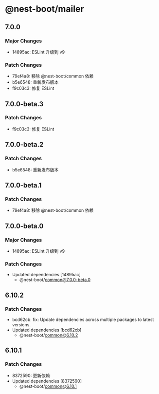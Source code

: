 # @nest-boot/mailer

## 7.0.0

### Major Changes

- 14895ac: ESLint 升级到 v9

### Patch Changes

- 79ef4a8: 移除 @nest-boot/common 依赖
- b5e6548: 重新发布版本
- f9c03c3: 修复 ESLint

## 7.0.0-beta.3

### Patch Changes

- f9c03c3: 修复 ESLint

## 7.0.0-beta.2

### Patch Changes

- b5e6548: 重新发布版本

## 7.0.0-beta.1

### Patch Changes

- 79ef4a8: 移除 @nest-boot/common 依赖

## 7.0.0-beta.0

### Major Changes

- 14895ac: ESLint 升级到 v9

### Patch Changes

- Updated dependencies [14895ac]
  - @nest-boot/common@7.0.0-beta.0

## 6.10.2

### Patch Changes

- bcd62cb: fix: Update dependencies across multiple packages to latest versions.
- Updated dependencies [bcd62cb]
  - @nest-boot/common@6.10.2

## 6.10.1

### Patch Changes

- 8372590: 更新依赖
- Updated dependencies [8372590]
  - @nest-boot/common@6.10.1
